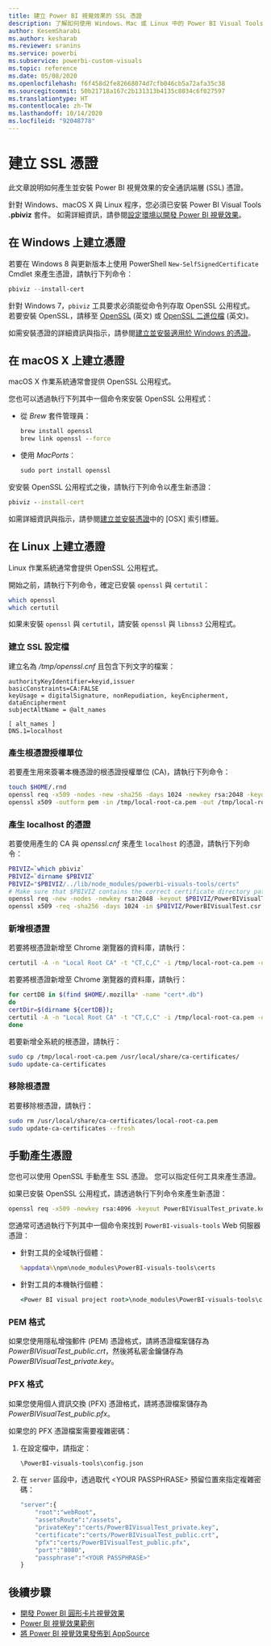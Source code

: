```yaml
---
title: 建立 Power BI 視覺效果的 SSL 憑證
description: 了解如何使用 Windows、Mac 或 Linux 中的 Power BI Visual Tools，或以手動方式產生 SSL 憑證。
author: KesemSharabi
ms.author: kesharab
ms.reviewer: sranins
ms.service: powerbi
ms.subservice: powerbi-custom-visuals
ms.topic: reference
ms.date: 05/08/2020
ms.openlocfilehash: f6f458d2fe82668074d7cfb046cb5a72afa35c38
ms.sourcegitcommit: 50b21718a167c2b131313b4135c8034c6f027597
ms.translationtype: HT
ms.contentlocale: zh-TW
ms.lasthandoff: 10/14/2020
ms.locfileid: "92048778"
---
```

# <a name="create-an-ssl-certificate"></a>建立 SSL 憑證

此文章說明如何產生並安裝 Power BI 視覺效果的安全通訊端層 (SSL) 憑證。

針對 Windows、macOS X 與 Linux 程序，您必須已安裝 Power BI Visual Tools **.pbiviz** 套件。 如需詳細資訊，請參閱[設定環境以開發 Power BI 視覺效果](./environment-setup.md)。 

## <a name="create-a-certificate-on-windows"></a>在 Windows 上建立憑證

若要在 Windows 8 與更新版本上使用 PowerShell `New-SelfSignedCertificate` Cmdlet 來產生憑證，請執行下列命令：

```powershell
pbiviz --install-cert
```

針對 Windows 7，`pbiviz` 工具要求必須能從命令列存取 OpenSSL 公用程式。 若要安裝 OpenSSL，請移至 [OpenSSL](https://www.openssl.org) \(英文\) 或 [OpenSSL 二進位檔](https://wiki.openssl.org/index.php/Binaries) \(英文\)。

如需安裝憑證的詳細資訊與指示，請參閱[建立並安裝適用於 Windows 的憑證](./environment-setup.md#create-and-install-a-certificate)。

## <a name="create-a-certificate-on-macos-x"></a>在 macOS X 上建立憑證

macOS X 作業系統通常會提供 OpenSSL 公用程式。

您也可以透過執行下列其中一個命令來安裝 OpenSSL 公用程式：

- 從 *Brew* 套件管理員：
  
  ```cmd
  brew install openssl
  brew link openssl --force
  ```

- 使用 *MacPorts*：
  
  ```cmd
  sudo port install openssl
  ```

安安裝 OpenSSL 公用程式之後，請執行下列命令以產生新憑證：

```cmd
pbiviz --install-cert
```

如需詳細資訊與指示，請參閱[建立並安裝憑證](./environment-setup.md#create-and-install-a-certificate)中的 [OSX] 索引標籤。

## <a name="create-a-certificate-on-linux"></a>在 Linux 上建立憑證

Linux 作業系統通常會提供 OpenSSL 公用程式。

開始之前，請執行下列命令，確定已安裝 `openssl` 與 `certutil`：

```sh
which openssl
which certutil
```

如果未安裝 `openssl` 與 `certutil`，請安裝 `openssl` 與 `libnss3` 公用程式。

### <a name="create-the-ssl-configuration-file"></a>建立 SSL 設定檔

建立名為 */tmp/openssl.cnf* 且包含下列文字的檔案：

```
authorityKeyIdentifier=keyid,issuer
basicConstraints=CA:FALSE
keyUsage = digitalSignature, nonRepudiation, keyEncipherment, dataEncipherment
subjectAltName = @alt_names

[ alt_names ]
DNS.1=localhost
```

### <a name="generate-root-certificate-authority"></a>產生根憑證授權單位

若要產生用來簽署本機憑證的根憑證授權單位 (CA)，請執行下列命令：

```sh
touch $HOME/.rnd
openssl req -x509 -nodes -new -sha256 -days 1024 -newkey rsa:2048 -keyout /tmp/local-root-ca.key -out /tmp/local-root-ca.pem -subj "/C=US/CN=Local Root CA/O=Local Root CA"
openssl x509 -outform pem -in /tmp/local-root-ca.pem -out /tmp/local-root-ca.crt
```

### <a name="generate-a-certificate-for-localhost"></a>產生 localhost 的憑證 

若要使用產生的 CA 與 *openssl.cnf* 來產生 `localhost` 的憑證，請執行下列命令：

```sh
PBIVIZ=`which pbiviz`
PBIVIZ=`dirname $PBIVIZ`
PBIVIZ="$PBIVIZ/../lib/node_modules/powerbi-visuals-tools/certs"
# Make sure that $PBIVIZ contains the correct certificate directory path. ls $PBIVIZ should list 'blank' file.
openssl req -new -nodes -newkey rsa:2048 -keyout $PBIVIZ/PowerBIVisualTest_private.key -out $PBIVIZ/PowerBIVisualTest.csr -subj "/C=US/O=PowerBI Visuals/CN=localhost"
openssl x509 -req -sha256 -days 1024 -in $PBIVIZ/PowerBIVisualTest.csr -CA /tmp/local-root-ca.pem -CAkey /tmp/local-root-ca.key -CAcreateserial -extfile /tmp/openssl.cnf -out $PBIVIZ/PowerBIVisualTest_public.crt
```

### <a name="add-root-certificates"></a>新增根憑證

若要將根憑證新增至 Chrome 瀏覽器的資料庫，請執行：

```sh
certutil -A -n "Local Root CA" -t "CT,C,C" -i /tmp/local-root-ca.pem -d sql:$HOME/.pki/nssdb
```

若要將根憑證新增至 Chrome 瀏覽器的資料庫，請執行：

```sh
for certDB in $(find $HOME/.mozilla* -name "cert*.db")
do
certDir=$(dirname ${certDB});
certutil -A -n "Local Root CA" -t "CT,C,C" -i /tmp/local-root-ca.pem -d sql:${certDir}
done
```

若要新增全系統的根憑證，請執行：

```sh
sudo cp /tmp/local-root-ca.pem /usr/local/share/ca-certificates/
sudo update-ca-certificates
```

### <a name="remove-root-certificates"></a>移除根憑證

若要移除根憑證，請執行：

```sh
sudo rm /usr/local/share/ca-certificates/local-root-ca.pem
sudo update-ca-certificates --fresh
```

## <a name="generate-a-certificate-manually"></a>手動產生憑證

您也可以使用 OpenSSL 手動產生 SSL 憑證。 您可以指定任何工具來產生憑證。

如果已安裝 OpenSSL 公用程式，請透過執行下列命令來產生新憑證：

```cmd
openssl req -x509 -newkey rsa:4096 -keyout PowerBIVisualTest_private.key -out PowerBIVisualTest_public.crt -days 365
```

您通常可透過執行下列其中一個命令來找到 `PowerBI-visuals-tools` Web 伺服器憑證：

- 針對工具的全域執行個體：
  
  ```cmd
  %appdata%\npm\node_modules\PowerBI-visuals-tools\certs
  ```

- 針對工具的本機執行個體：
  
  ```cmd
  <Power BI visual project root>\node_modules\PowerBI-visuals-tools\certs
  ```

### <a name="pem-format"></a>PEM 格式

如果您使用隱私增強郵件 (PEM) 憑證格式，請將憑證檔案儲存為 *PowerBIVisualTest_public.crt*，然後將私密金鑰儲存為 *PowerBIVisualTest_private.key*。

### <a name="pfx-format"></a>PFX 格式

如果您使用個人資訊交換 (PFX) 憑證格式，請將憑證檔案儲存為 *PowerBIVisualTest_public.pfx*。

如果您的 PFX 憑證檔案需要複雜密碼：

1. 在設定檔中，請指定：
   
   ```cmd
   \PowerBI-visuals-tools\config.json
   ```
   
1. 在 `server` 區段中，透過取代 \<YOUR PASSPHRASE> 預留位置來指定複雜密碼：

    ```cmd
    "server":{
        "root":"webRoot",
        "assetsRoute":"/assets",
        "privateKey":"certs/PowerBIVisualTest_private.key",
        "certificate":"certs/PowerBIVisualTest_public.crt",
        "pfx":"certs/PowerBIVisualTest_public.pfx",
        "port":"8080",
        "passphrase":"<YOUR PASSPHRASE>"
    }
    ```

## <a name="next-steps"></a>後續步驟
- [開發 Power BI 圓形卡片視覺效果](develop-circle-card.md)
- [Power BI 視覺效果範例](samples.md)
- [將 Power BI 視覺效果發佈到 AppSource](office-store.md)